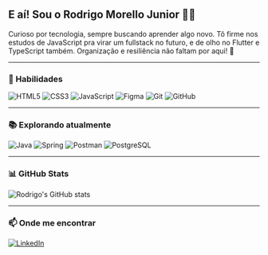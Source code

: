 ## E aí! Sou o Rodrigo Morello Junior 👨‍💻
Curioso por tecnologia, sempre buscando aprender algo novo. Tô firme nos estudos de JavaScript pra virar um fullstack no futuro, e de olho no Flutter e TypeScript também. Organização e resiliência não faltam por aqui! 🚀


---

### 🚀 Habilidades

![HTML5](https://img.shields.io/badge/HTML5-E34F26?style=for-the-badge&logo=html5&logoColor=white)
![CSS3](https://img.shields.io/badge/CSS3-1572B6?style=for-the-badge&logo=css3&logoColor=white)
![JavaScript](https://img.shields.io/badge/JavaScript-F7DF1E?style=for-the-badge&logo=javascript&logoColor=black)
![Figma](https://img.shields.io/badge/Figma-F24E1E?style=for-the-badge&logo=figma&logoColor=white)
![Git](https://img.shields.io/badge/Git-F05032?style=for-the-badge&logo=git&logoColor=white)
![GitHub](https://img.shields.io/badge/GitHub-181717?style=for-the-badge&logo=github&logoColor=white)

---

### 📚 Explorando atualmente

![Java](https://img.shields.io/badge/Java-ED8B00?style=for-the-badge&logo=java&logoColor=white)
![Spring](https://img.shields.io/badge/Spring-6DB33F?style=for-the-badge&logo=spring&logoColor=white)
![Postman](https://img.shields.io/badge/Postman-FF6C37?style=for-the-badge&logo=postman&logoColor=white)
![PostgreSQL](https://img.shields.io/badge/PostgreSQL-4169E1?style=for-the-badge&logo=postgresql&logoColor=white)

---
<!--
 Futuramente irei colocar projetos que estou trabalhando.
### 💻 Projetos em destaque

- 📝 [Nome do Projeto](https://github.com/seremenedy/projeto1) - (descrição).
- 📱 [Nome do Projeto](https://github.com/seremendy/projeto2) - (descrição).

---

-->
### 📊 GitHub Stats

![Rodrigo's GitHub stats](https://github-readme-stats.vercel.app/api?username=seremendy&show_icons=true&theme=transparent)

---

### 📫 Onde me encontrar

[![LinkedIn](https://img.shields.io/badge/LinkedIn-0077B5?style=for-the-badge&logo=linkedin&logoColor=white)](https://www.linkedin.com/in/rodrigo-morello-dev/)

